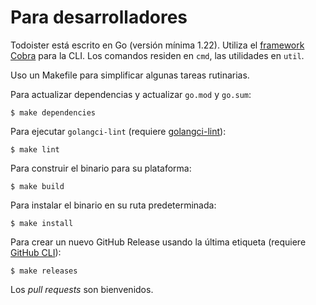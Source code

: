 # Para desarrolladores

Todoister está escrito en Go (versión mínima 1.22). Utiliza el
[framework Cobra](https://cobra.dev/)
para la CLI. Los comandos residen en `cmd`, las utilidades en `util`.

Uso un Makefile para simplificar algunas tareas rutinarias.

Para actualizar dependencias y actualizar `go.mod` y `go.sum`:

    $ make dependencies

Para ejecutar `golangci-lint` (requiere [golangci-lint](https://golangci-lint.run/)):

    $ make lint

Para construir el binario para su plataforma:

    $ make build

Para instalar el binario en su ruta predeterminada:

    $ make install

Para crear un nuevo GitHub Release usando la última etiqueta (requiere [GitHub CLI](https://cli.github.com/)):

    $ make releases

Los *pull requests* son bienvenidos.

